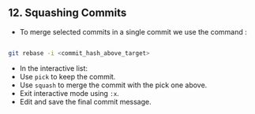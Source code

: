## 12. Squashing Commits

- To merge selected commits in a single commit we use the command :
```bash

git rebase -i <commit_hash_above_target>
```
- In the interactive list:
- Use `pick` to keep the commit.
- Use `squash` to merge the commit with the pick one above.
- Exit interactive mode using `:x`.
- Edit and save the final commit message.
